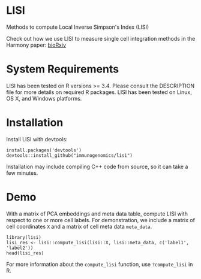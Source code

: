 # LISI
Methods to compute Local Inverse Simpson's Index (LISI)

Check out how we use LISI to measure single cell integration methods in the Harmony paper: [bioRxiv](https://www.biorxiv.org/content/early/2018/11/04/461954)

# System Requirements 

LISI has been tested on R versions >= 3.4. Please consult the DESCRIPTION file for more details on required R packages. LISI has been tested on Linux, OS X, and Windows platforms.

# Installation 

Install LISI with devtools: 

```
install.packages('devtools')
devtools::install_github("immunogenomics/lisi")
```

Installation may include compiling C++ code from source, so it can take a few minutes.

# Demo

With a matrix of PCA embeddings and meta data table, compute LISI with respect to one or more cell labels. For demonstration, we include a matrix of cell coordinates `X` and a matrix of cell meta data `meta_data`. 

```
library(lisi)
lisi_res <- lisi::compute_lisi(lisi::X, lisi::meta_data, c('label1', 'label2'))
head(lisi_res)
```

For more information about the `compute_lisi` function, use `?compute_lisi` in R. 

